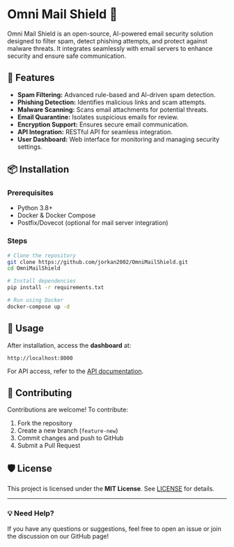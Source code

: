 # Omni Mail Shield 🚀

Omni Mail Shield is an open-source, AI-powered email security solution designed to filter spam, detect phishing attempts, and protect against malware threats. It integrates seamlessly with email servers to enhance security and ensure safe communication.

## 🌟 Features
- **Spam Filtering:** Advanced rule-based and AI-driven spam detection.
- **Phishing Detection:** Identifies malicious links and scam attempts.
- **Malware Scanning:** Scans email attachments for potential threats.
- **Email Quarantine:** Isolates suspicious emails for review.
- **Encryption Support:** Ensures secure email communication.
- **API Integration:** RESTful API for seamless integration.
- **User Dashboard:** Web interface for monitoring and managing security settings.

## 📦 Installation

### Prerequisites
- Python 3.8+
- Docker & Docker Compose
- Postfix/Dovecot (optional for mail server integration)

### Steps
```bash
# Clone the repository
git clone https://github.com/jorkan2002/OmniMailShield.git
cd OmniMailShield

# Install dependencies
pip install -r requirements.txt

# Run using Docker
docker-compose up -d
```

## 🚀 Usage
After installation, access the **dashboard** at:
```
http://localhost:8000
```
For API access, refer to the [API documentation](docs/api.md).

## 🤝 Contributing
Contributions are welcome! To contribute:
1. Fork the repository
2. Create a new branch (`feature-new`)
3. Commit changes and push to GitHub
4. Submit a Pull Request

## 🛡️ License
This project is licensed under the **MIT License**. See [LICENSE](LICENSE) for details.

---
### 💡 Need Help?
If you have any questions or suggestions, feel free to open an issue or join the discussion on our GitHub page!
